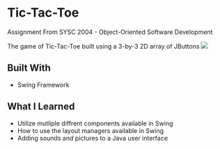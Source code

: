 # Tic-Tac-Toe
Assignment From SYSC 2004 - Object-Oriented Software Development

The game of Tic-Tac-Toe built using a 3-by-3 2D array of JButtons 
![](https://imgur.com/a/ly9cPX2)

## Built With
- Swing Framework

## What I Learned
- Utilize mutliple diffrent components available in Swing
- How to use the layout managers available in Swing
- Adding sounds and pictures to a Java user interface 

